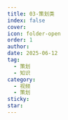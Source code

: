 ```yaml
---
title: 03-策划类
index: false
cover: 
icon: folder-open
order: 1
author: 
date: 2025-06-12
tag:
  - 策划
  - 知识
category:
  - 视频
  - 策划
sticky: 
star: 
---
```


<Catalog />
